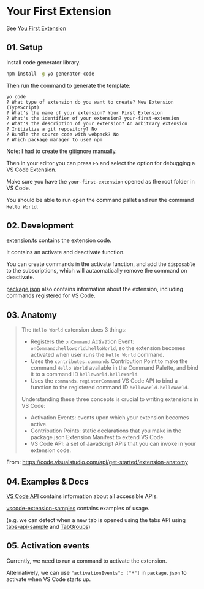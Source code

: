 # Your First Extension

See [You First Extension](https://code.visualstudio.com/api/get-started/your-first-extension)

## 01. Setup

Install code generator library.
```bash
npm install -g yo generator-code
```

Then run the command to generate the template:
```
yo code
? What type of extension do you want to create? New Extension (TypeScript)
? What's the name of your extension? Your First Extension
? What's the identifier of your extension? your-first-extension
? What's the description of your extension? An arbitrary extension
? Initialize a git repository? No
? Bundle the source code with webpack? No
? Which package manager to use? npm
```

Note: I had to create the gitignore manually.

Then in your editor you can press `F5` and select the option for debugging a VS Code Extension.

Make sure you have the `your-first-extension` opened as the root folder in VS Code.

You should be able to run open the command pallet and run the command `Hello World`.

## 02. Development

[extension.ts](your-first-extension/src/extension.ts) contains the extension code.

It contains an activate and deactivate function.

You can create commands in the activate function, and add the `disposable` to the subscriptions,
which will autaomatically remove the command on deactivate.

[package.json](your-first-extension/package-lock.json) also contains information about the
extension, including commands registered for VS Code.

## 03. Anatomy

> The `Hello World` extension does 3 things:
> * Registers the `onCommand` Activation Event: `onCommand:helloworld.helloWorld`, so the extension becomes activated when user runs the `Hello World` command.
> * Uses the `contributes.commands` Contribution Point to make the command `Hello World` available in the Command Palette, and bind it to a command ID `helloworld.helloWorld`.
> * Uses the `commands.registerCommand` VS Code API to bind a function to the registered command ID `helloworld.helloWorld`.
>
> Understanding these three concepts is crucial to writing extensions in VS Code:
> * Activation Events: events upon which your extension becomes active.
> * Contribution Points: static declarations that you make in the package.json Extension Manifest to extend VS Code.
> * VS Code API: a set of JavaScript APIs that you can invoke in your extension code.

From: https://code.visualstudio.com/api/get-started/extension-anatomy

## 04. Examples & Docs

[VS Code API](https://code.visualstudio.com/api/references/vscode-api)
contains information about all accessible APIs.

[vscode-extension-samples](https://github.com/microsoft/vscode-extension-samples)
contains examples of usage.

(e.g. we can detect when a new tab is opened using the tabs API using
[tabs-api-sample](https://github.com/microsoft/vscode-extension-samples/blob/main/tabs-api-sample/src/extension.ts)
and [TabGroups](https://code.visualstudio.com/api/references/vscode-api#TabGroups))

## 05. Activation events

Currently, we need to run a command to activate the extension.

Alternatively, we can use `"activationEvents": ["*"]` in `package.json`
to activate when VS Code starts up.
